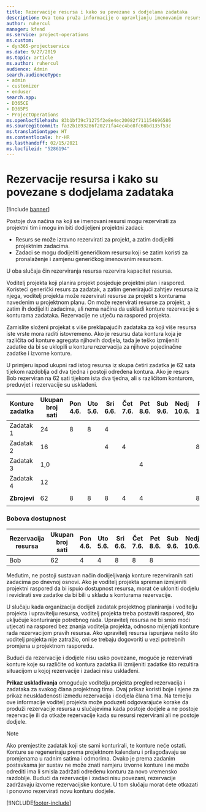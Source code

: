 ```yaml
---
title: Rezervacije resursa i kako su povezane s dodjelama zadataka
description: Ova tema pruža informacije o upravljanju imenovanim resursima, rezervacijama resursa i dodjelama zadataka te načinu na koji su međusobno povezani.
author: ruhercul
manager: kfend
ms.service: project-operations
ms.custom:
- dyn365-projectservice
ms.date: 9/27/2019
ms.topic: article
ms.author: ruhercul
audience: Admin
search.audienceType:
- admin
- customizer
- enduser
search.app:
- D365CE
- D365PS
- ProjectOperations
ms.openlocfilehash: 83b1bf39c71275f2e8e4ec20082f711154696586
ms.sourcegitcommit: fa32b1893286f20271fa4ec4be8fc68bd135f53c
ms.translationtype: HT
ms.contentlocale: hr-HR
ms.lasthandoff: 02/15/2021
ms.locfileid: "5286194"
---
```

# <a name="resource-bookings-and-how-they-relate-to-task-assignments"></a>Rezervacije resursa i kako su povezane s dodjelama zadataka

[!include [banner](../includes/psa-now-project-operations.md)]

Postoje dva načina na koji se imenovani resursi mogu rezervirati za projektni tim i mogu im biti dodijeljeni projektni zadaci:

- Resurs se može izravno rezervirati za projekt, a zatim dodijeliti projektnim zadacima.
- Zadaci se mogu dodijeliti generičkom resursu koji se zatim koristi za pronalaženje i zamjenu generičkog imenovanim resursom. 

U oba slučaja čin rezerviranja resursa rezervira kapacitet resursa.

Voditelj projekta koji planira projekt posjeduje projektni plan i raspored. Koristeći generički resurs za zadatak, a zatim generirajući zahtjev resursa iz njega, voditelj projekta može rezervirati resurse za projekt s konturama navedenim u projektnom planu. On može rezervirati resurse za projekt, a zatim ih dodijeliti zadacima, ali nema načina da uskladi konture rezervacije s konturama zadataka. Rezervacije ne utječu na raspored projekta.

Zamislite složeni projekat s više preklapajućih zadataka za koji više resursa iste vrste mora raditi istovremeno. Ako je resursu data kontura koja je različita od konture agregata njihovih dodjela, tada je teško izmijeniti zadatke da bi se uklopili u konturu rezervacija za njihove pojedinačne zadatke i izvorne konture.

U primjeru ispod ukupni rad istog resursa iz skupa četiri zadatka je 62 sata tijekom razdoblja od dva tjedna i postoji određena kontura. Ako je resurs Bob rezerviran na 62 sati tijekom ista dva tjedna, ali s različitom konturom, preduvjet i rezervacije su usklađeni.

| **Konture zadatka**    | **Ukupan broj sati** | Pon 4.6. | Uto 5.6. | Sri 6.6. | Čet 7.6. | Pet 8.6. | Sub 9.6. | Nedj 10.6. | Pon 11.6. | Uto 12.6. | Sri 13.6. | Čet 14.6. | Pet 15.6. |
|----------------------|-----------------|--------|--------|--------|--------|--------|--------|---------|---------|---------|---------|---------|---------|
| Zadatak 1               | 24              | 8      | 8      | 4      |        |        |        |         |         |         | 4       |         |         |
| Zadatak 2               | 16              |        |        | 4      | 4      |        |        |         | 8       |         |         |         |         |
| Zadatak 3               | 1,0              |        |        |        |        | 4      |        |         |         | 4       |         | 2       |         |
| Zadatak 4               | 12              |        |        |        |        |        |        |         |         |         | 4       |         | 8       |
|                      |                 |        |        |        |        |        |        |         |         |         |         |         |         |
| **Zbrojevi**           | 62              | 8      | 8      | 8      | 4      | 4      |        |         | 8       | 4       | 8       | 2       | 8       |
|                      |                 |        |        |        |        |        |        |         |         |         |         |

### <a name="bobs-availability"></a>Bobova dostupnost
| **Rezervacija   resursa** | **Ukupan broj sati** | Pon 4.6. | Uto 5.6. | Sri 6.6. | Čet 7.6. | Pet 8.6. | Sub 9.6. | Nedj 10.6. | Pon 11.6. | Uto 12.6. | Sri 13.6. | Čet 14.6. | Pet 15.6. |
|------------------------|-----------------|--------|--------|--------|--------|--------|--------|---------|---------|---------|---------|---------|---------|
| Bob                    | 62              | 4      | 4      | 8      | 8      | 8      |        |         | 4       | 4       | 8       | 8       | 6       |

Međutim, ne postoji sustavan način dodijeljivanja konture rezerviranih sati zadacima po dnevnoj osnovi. Ako je voditelj projekta spreman izmijeniti projektni raspored da bi ispuio dostupnost resursa, morat će ukloniti dodjelu i revidirati sve zadatke da bi bili u skladu s konturama rezervacije.

U slučaju kada organizacija dodijeli zadatak projektnog planiranja i voditelju projekta i upravitelju resursa, voditelj projekta treba postaviti raspored, što uključuje konturiranje potrebnog rada. Upravitelj resursa ne bi smio moći utjecati na raspored bez znanja voditelja projekta, odnosno mijenjati konture rada rezervacijom pravih resursa. Ako upravitelj resursa ispunjava nešto što voditelj projekta nije zatražio, oni se trebaju dogovoriti u vezi potrebnih promjena u projektnom rasporedu.

Budući da rezervacije i dodjele nisu usko povezane, moguće je rezervirati konture koje su različite od kontura zadatka ili izmijeniti zadatke što rezultira situacijom u kojoj rezervacije i zadaci nisu usklađeni.

**Prikaz usklađivanja** omogućuje voditelju projekta pregled rezervacija i zadataka za svakog člana projektnog tima. Ovaj prikaz koristi boje i sjene za prikaz neusklađenosti između rezervacija i dodjela člana tima. Na temelju ove informacije voditelj projekta može poduzeti odgovarajuće korake da produži rezervacije resursa u slučajevima kada postoje dodjele a ne postoje rezervacije ili da otkaže rezervacije kada su resursi rezervirani ali ne postoje dodjele.

> [!NOTE]
> Ako premjestite zadatak koji ste sami konturirali, te konture neće ostati. Konture se regeneriraju prema projektnom kalendaru i prilagođavaju se promjenama u radnim satima i odmorima. Ovako je prema zadanim postavkama jer sustav ne može znati namjeru izvorne konture i ne može odrediti ima li smisla zadržati određenu konturu za novo vremensko razdoblje. Budući da rezervacije i zadaci nisu povezani, rezervacije zadržavaju izvorne rezervacijske konture. U tom slučaju morat ćete otkazati i ponovno rezervirati novu konturu dodjele.



[!INCLUDE[footer-include](../includes/footer-banner.md)]